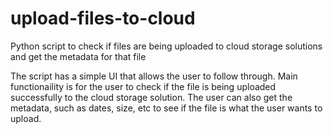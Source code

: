 # upload-files-to-cloud
Python script to check if files are being uploaded to cloud storage solutions and get the metadata for that file


The script has a simple UI that allows the user to follow through.
Main functionaility is for the user to check if the file is being uploaded successfully to the cloud storage solution.
The user can also get the metadata, such as dates, size, etc to see if the file is what the user wants to upload.
